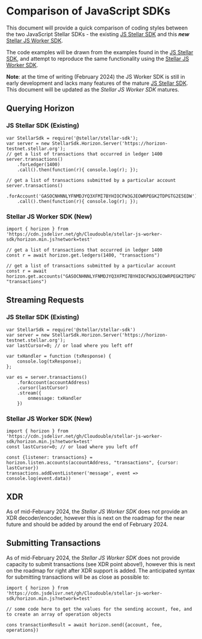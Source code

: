 # Comparison of JavaScript SDKs

This document will provide a quick comparison of coding styles between the two JavaScript Stellar SDKs - the existing [JS Stellar SDK](https://github.com/stellar/js-stellar-sdk) and this ***new*** [Stellar JS Worker SDK](https://github.com/Cloudouble/stellar-js-worker-sdk).

The code examples will be drawn from the examples found in the [JS Stellar SDK](https://github.com/stellar/js-stellar-sdk), and attempt to reproduce the same functionality using the [Stellar JS Worker SDK](https://github.com/Cloudouble/stellar-js-worker-sdk).

**Note**: at the time of writing (February 2024) the JS Worker SDK is still in early development and lacks many features of the mature [JS Stellar SDK](https://github.com/stellar/js-stellar-sdk). This document will be updated as the *Stellar JS Worker SDK* matures. 

## Querying Horizon

### JS Stellar SDK (Existing)

```
var StellarSdk = require('@stellar/stellar-sdk');
var server = new StellarSdk.Horizon.Server('https://horizon-testnet.stellar.org');
// get a list of transactions that occurred in ledger 1400
server.transactions()
    .forLedger(1400)
    .call().then(function(r){ console.log(r); });

// get a list of transactions submitted by a particular account
server.transactions()
    .forAccount('GASOCNHNNLYFNMDJYQ3XFMI7BYHIOCFW3GJEOWRPEGK2TDPGTG2E5EDW')
    .call().then(function(r){ console.log(r); });
```

### Stellar JS Worker SDK (New)

```
import { horizon } from 'https://cdn.jsdelivr.net/gh/Cloudouble/stellar-js-worker-sdk/horizon.min.js?network=test'

// get a list of transactions that occurred in ledger 1400
const r = await horizon.get.ledgers(1400, "transactions")

// get a list of transactions submitted by a particular account
const r = await horizon.get.accounts("GASOCNHNNLYFNMDJYQ3XFMI7BYHIOCFW3GJEOWRPEGK2TDPGTG2E5EDW", "transactions")
```

## Streaming Requests

### JS Stellar SDK (Existing)

```
var StellarSdk = require('@stellar/stellar-sdk')
var server = new StellarSdk.Horizon.Server('https://horizon-testnet.stellar.org');
var lastCursor=0; // or load where you left off

var txHandler = function (txResponse) {
    console.log(txResponse);
};

var es = server.transactions()
    .forAccount(accountAddress)
    .cursor(lastCursor)
    .stream({
        onmessage: txHandler
    })
```

### Stellar JS Worker SDK (New)

```
import { horizon } from 'https://cdn.jsdelivr.net/gh/Cloudouble/stellar-js-worker-sdk/horizon.min.js?network=test'
const lastCursor=0; // or load where you left off

const {listener: transactions} = horizon.listen.accounts(accountAddress, "transactions", {cursor: lastCursor})
transactions.addEventListener('message', event => console.log(event.data))

```

## XDR

As of mid-February 2024, the *Stellar JS Worker SDK* does not provide an XDR decoder/encoder, however this is next on the roadmap for the near future and should be added by around the end of February 2024.


## Submitting Transactions

As of mid-February 2024, the *Stellar JS Worker SDK* does not provide capacity to submit transactions (see XDR point above!), however this is next on the roadmap for right after XDR support is added. The anticipated syntax for submitting transactions will be as close as possible to: 

```
import { horizon } from 'https://cdn.jsdelivr.net/gh/Cloudouble/stellar-js-worker-sdk/horizon.min.js?network=test'

// some code here to get the values for the sending account, fee, and to create an array of operation objects

cons transactionResult = await horizon.send({account, fee, operations})

```
